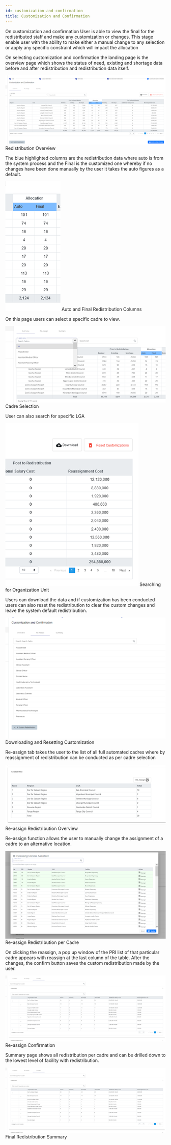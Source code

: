 ```yaml
---
id: customization-and-confirmation
title: Customization and Confirmation
---
```


On customization and confirmation User is able to view the final for the redistributed staff and make any customization or changes. This stage enable user with the ability to make either a manual change to any selection or apply any specific constraint which will impact the allocation

On selecting customization and confirmation the landing page is the overview page which shows the status of need, existing and shortage data before and after redistribution and redistribution data itself.

![img alt](/img/cust_confirm1.png)
Redistribution Overview

The blue highlighted columns are the redistribution data where auto is from the system process and the Final is the customized one whereby if no changes have been done manually by the user it takes the auto figures as a default.

![img alt](/img/cust_confirm2.png)
Auto and Final Redistribution Columns

On this page users can select a specific cadre to view.

![img alt](/img/cust_confirm3.png)  
 Cadre Selection

User can also search for specific LGA

![img alt](/img/cust_confirm4.png)
Searching for Organization Unit

Users can download the data and if customization has been conducted users can also reset the redistribution to clear the custom changes and leave the system default redistribution.

![img alt](/img/cust_confirm5.png)
Downloading and Resetting Customization

Re-assign tab takes the user to the list of all full automated cadres where by reassignment of redistribution can be conducted as per cadre selection

![img alt](/img/cust_confirm6.png)
Re-assign Redistribution Overview

Re-assign function allows the user to manually change the assignment of a cadre to an alternative location.

![img alt](/img/cust_confirm7.png)
Re-assign Redistribution per Cadre

On clicking the reassign, a pop up window of the PRI list of that particular cadre appears with reassign at the last column of the table. After the changes, the confirm button saves the custom redistribution made by the user.

![img alt](/img/cust_confirm8.png)
Re-assign Confirmation

Summary page shows all redistribution per cadre and can be drilled down to the lowest level of facility with redistribution.

![img alt](/img/cust_confirm8.png)
Final Redistribution Summary

